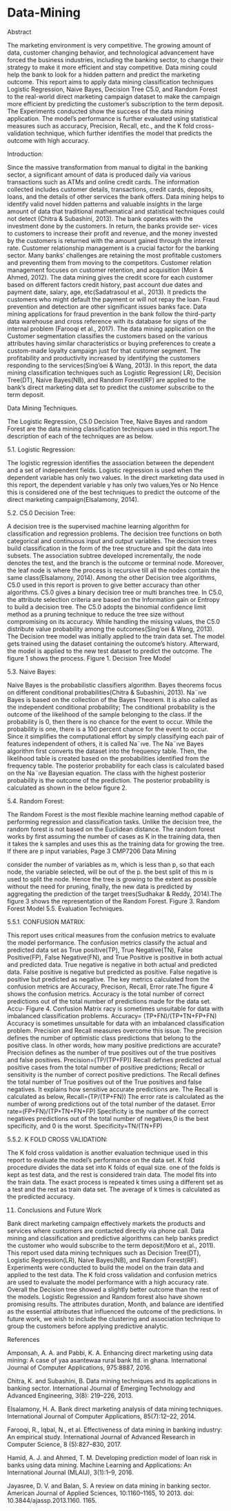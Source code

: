 # Data-Mining

Abstract

The marketing environment is very competitive.
The growing amount of data, customer changing
behavior, and technological advancement have
forced the business industries, including the banking
sector, to change their strategy to make it more
efficient and stay competitive. Data mining could
help the bank to look for a hidden pattern and predict
the marketing outcome. This report aims to
apply data mining classification techniques Logistic
Regression, Naive Bayes, Decision Tree C5.0,
and Random Forest to the real-world direct marketing
campaign dataset to make the campaign
more efficient by predicting the customer’s subscription
to the term deposit.
The Experiments conducted show the success of
the data mining application. The model’s performance
is further evaluated using statistical measures
such as accuracy, Precision, Recall, etc., and
the K fold cross-validation technique, which further
identifies the model that predicts the outcome
with high accuracy.

Introduction:

Since the massive transformation from manual to digital
in the banking sector, a significant amount of data is produced
daily via various transactions such as ATMs and
online credit cards. The information collected includes customer
details, transactions, credit cards, deposits, loans, and
the details of other services the bank offers. Data mining
helps to identify valid novel hidden patterns and valuable
insights in the large amount of data that traditional mathematical
and statistical techniques could not detect (Chitra
& Subashini, 2013). The bank operates with the investment
done by the customers. In return, the banks provide ser-
vices to customers to increase their profit and revenue, and
the money invested by the customers is returned with the
amount gained through the interest rate. Customer relationship
management is a crucial factor for the banking sector.
Many banks’ challenges are retaining the most profitable
customers and preventing them from moving to the competitors.
Customer relation management focuses on customer
retention, and acquisition (Moin & Ahmed, 2012). The data
mining gives the credit score for each customer based on
different factors credit history, past account due dates and
payment date, salary, age, etc(Sadatrasoul et al., 2013). It
predicts the customers who might default the payment or
will not repay the loan.
Fraud prevention and detection are other significant issues
banks face. Data mining applications for fraud prevention
in the bank follow the third-party data warehouse and cross
reference with its database for signs of the internal problem
(Farooqi et al., 2017). The data mining application on the
Customer segmentation classifies the customers based on
the various attributes having similar characteristics or buying
preferences to create a custom-made loyalty campaign
just for that customer segment. The profitability and productivity
increased by identifying the customers responding
to the services(Sing’oei & Wang, 2013). In this report, the
data mining classification techniques such as Logistic Regression(
LR), Decision Tree(DT), Naive Bayes(NB), and
Random Forest(RF) are applied to the bank’s direct marketing
data set to predict the customer subscribe to the term
deposit.

Data Mining Techniques.

The Logistic Regression, C5.0 Decision Tree, Naive Bayes
and random Forest are the data mining classification techniques
used in this report.The description of each of the
techniques are as below.

5.1. Logistic Regression:

The logistic regression identifies the association between
the dependent and a set of independent fields. Logistic
regression is used when the dependent variable has only
two values. In the direct marketing data used in this report,
the dependent variable y has only two values,Yes or No
Hence this is considered one of the best techniques to predict
the outcome of the direct marketing campaign(Elsalamony,
2014).

5.2. C5.0 Decision Tree:

A decision tree is the supervised machine learning algorithm
for classification and regression problems. The decision tree
functions on both categorical and continuous input and output
variables. The decision trees build classification in the
form of the tree structure and spit the data into subsets. The
association subtree developed incrementally, the node denotes
the test, and the branch is the outcome or terminal
node. Moreover, the leaf node is where the process is recursive
till all the nodes contain the same class(Elsalamony,
2014). Among the other Decision tree algorithms, C5.0 used
in this report is proven to give better accuracy than other algorithms.
C5.0 gives a binary decision tree or multi branches
tree. In C5.0, the attribute selection criteria are based on the
Information gain or Entropy to build a decision tree. The
C5.0 adopts the binomial confidence limit method as a pruning
technique to reduce the tree size without compromising
on its accuracy. While handling the missing values, the C5.0
distribute value probability among the outcomes(Sing’oei &
Wang, 2013).
The Decision tree model was initially applied to the train
data set. The model gets trained using the dataset containing
the outcome’s history. Afterward, the model is applied to
the new test dataset to predict the outcome. The figure 1
shows the process.
Figure 1. Decision Tree Model

5.3. Naive Bayes:

Naive Bayes is the probabilistic classifiers algorithm. Bayes
theorems focus on different conditional probabilities(Chitra
& Subashini, 2013). Na¨ıve Bayes is based on the collection
of the Bayes Theorem. It is also called as the independent
conditional probability; The conditional probability is the
outcome of the likelihood of the sample belonging to the
class. If the probability is 0, then there is no chance for the
event to occur. While the probability is one, there is a 100
percent chance for the event to occur. Since it simplifies
the computational effort by simply classifying each pair
of features independent of others, it is called Na¨ıve. The
Na¨ıve Bayes algorithm first converts the dataset into the
frequency table. Then, the likelihood table is created based
on the probabilities identified from the frequency table. The
posterior probability for each class is calculated based on
the Na¨ıve Bayesian equation. The class with the highest
posterior probability is the outcome of the prediction. The
posterior probability is calculated as shown in the below
figure 2.

5.4. Random Forest:

The Random Forest is the most flexible machine learning
method capable of performing regression and classification
tasks. Unlike the decision tree, the random forest is not
based on the Euclidean distance. The random forest works
by first assuming the number of cases as K in the training
data, then it takes the k samples and uses this as the training
data for growing the tree. If there are p input variables,
Page 3
CMP7206 Data Mining

consider the number of variables as m, which is less than p,
so that each node, the variable selected, will be out of the p.
the best split of this m is used to split the node. Hence the
tree is growing to the extent as possible without the need for
pruning, finally, the new data is predicted by aggregating the
prediction of the target trees(Sudhakar & Reddy, 2014).The
figure 3 shows the representation of the Random Forest.
Figure 3. Random Forest Model
5.5. Evaluation Techniques.

5.5.1. CONFUSION MATRIX:

This report uses critical measures from the confusion metrics
to evaluate the model performance. The confusion
metrics classify the actual and predicted data set as True
positive(TP), True Negative(TN), False Positive(FP), False
Negative(FN), and True Positive is positive in both actual
and predicted data. True negative is negative in both actual
and predicted data. False positive is negative but predicted
as positive. False negative is positive but predicted as negative.
The key metrics calculated from the confusion metrics are
Accuracy, Precison, Recall, Error rate.The figure 4 shows
the confusion metrics.
Accuracy is the total number of correct predictions out of
the total number of predictions made for the data set. Accu-
Figure 4. Confusion Matrix
racy is sometimes unsuitable for data with imbalanced classification
problems. Accuracy= (TP+FN)/(TP+TN+FP+FN)
Accuracy is sometimes unsuitable for data with an imbalanced
classification problem. Precision and Recall measures
overcome this issue.
The precision defines the number of optimistic class predictions
that belong to the positive class. In other words,
how many positive predictions are accurate? Precision defines
as the number of true positives out of the true positives
and false positives. Precision=(TP/(TP+FP)) Recall
defines predicted actual positive cases from the total number
of positive predictions; Recall or sensitivity is the number
of correct positive predictions. The Recall defines
the total number of True positives out of the True positives
and false negatives. It explains how sensitive accurate
predictions are. The Recall is calculated as below,
Recall=(TP/(TP+FN)) The error rate is calculated as the
number of wrong predictions out of the total number of the
dataset. Error rate=(FP+FN)/(TP+TN+FN+FP) Specificity
is the number of the correct negatives predictions out of the
total number of negatives,0 is the best specificity, and 0 is
the worst. Specificity=TN/(TN+FP)

5.5.2. K FOLD CROSS VALIDATION:

The K fold cross validation is another evaluation technique
used in this report to evaluate the model’s performance on
the data set. K fold procedure divides the data set into K
folds of equal size. one of the folds is kept as test data, and
the rest is considered train data. The model fits into the train
data. The exact process is repeated k times using a different
set as a test and the rest as train data set. The average of k
times is calculated as the predicted accuracy.

11. Conclusions and Future Work

Bank direct marketing campaign effectively markets the
products and services where customers are contacted directly
via phone call. Data mining and classification and
predictive algorithms can help banks predict the customer
who would subscribe to the term deposit(Moro et al., 2011).
This report used data mining techniques such as Decision
Tree(DT), Logistic Regression(LR), Naive Bayes(NB), and
Random Forest(RF).
Experiments were conducted to build the model on the train
data and applied to the test data. The K fold cross validation
and confusion metrics are used to evaluate the model
performance with a high accuracy rate.
Overall the Decision tree showed a slightly better outcome
than the rest of the models. Logistic Regression and Random
forest also have shown promising results. The attributes
duration, Month, and balance are identified as the essential
attributes that influenced the outcome of the predictions. In
future work, we wish to include the clustering and association
technique to group the customers before applying
predictive analytic.

References

Amponsah, A. A. and Pabbi, K. A. Enhancing direct marketing
using data mining: A case of yaa asantewaa rural
bank ltd. in ghana. International Journal of Computer
Applications, 975:8887, 2016.

Chitra, K. and Subashini, B. Data mining techniques and its
applications in banking sector. International Journal of
Emerging Technology and Advanced Engineering, 3(8):
219–226, 2013.

Elsalamony, H. A. Bank direct marketing analysis of data
mining techniques. International Journal of Computer
Applications, 85(7):12–22, 2014.

Farooqi, R., Iqbal, N., et al. Effectiveness of data mining
in banking industry: An empirical study. International
Journal of Advanced Research in Computer Science, 8
(5):827–830, 2017.

Hamid, A. J. and Ahmed, T. M. Developing prediction
model of loan risk in banks using data mining. Machine
Learning and Applications: An International Journal
(MLAIJ), 3(1):1–9, 2016.

Jayasree, D. V. and Balan, S. A review on data mining in
banking sector. American Journal of Applied Sciences,
10:1160–1165, 10 2013. doi: 10.3844/ajassp.2013.1160.
1165.
